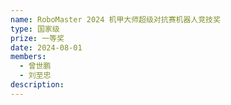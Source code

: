 ```yaml
---
name: RoboMaster 2024 机甲大师超级对抗赛机器人竞技奖
type: 国家级
prize: 一等奖
date: 2024-08-01
members: 
  - 曾世鹏
  - 刘至忠
description: 
---
```


